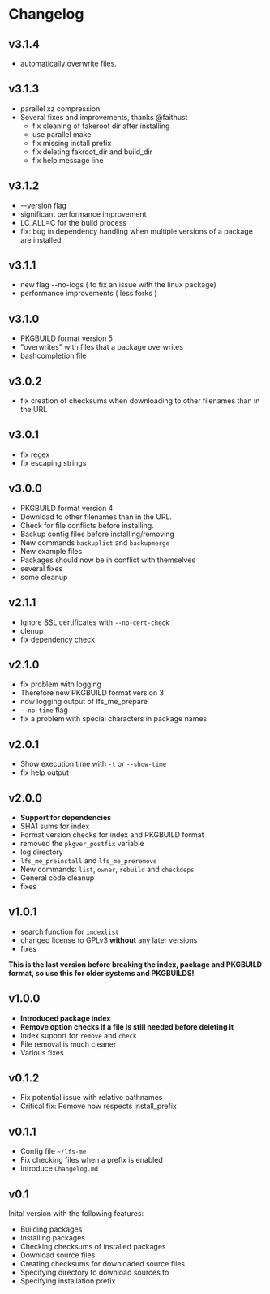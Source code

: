 Changelog
=========

v3.1.4
------
* automatically overwrite files.

v3.1.3
------
* parallel xz compression
* Several fixes and improvements, thanks @faithust
    * fix cleaning of fakeroot dir after installing
    * use parallel make
    * fix missing install prefix
    * fix deleting fakroot_dir and build_dir
    * fix help message line

v3.1.2
------
* --version flag
* significant performance improvement
* LC_ALL=C for the build process
* fix: bug in dependency handling when multiple versions of a package are installed

v3.1.1
------
* new flag --no-logs ( to fix an issue with the linux package)
* performance improvements ( less forks )

v3.1.0
------
* PKGBUILD format version 5
* "overwrites" with files that a package overwrites
* bashcompletion file

v3.0.2
------
* fix creation of checksums when downloading to other filenames than in the URL

v3.0.1
------
* fix regex
* fix escaping strings

v3.0.0
------
* PKGBUILD format version 4
* Download to other filenames than in the URL.
* Check for file conflicts before installing.
* Backup config files before installing/removing
* New commands `backuplist` and `backupmerge`
* New example files
* Packages should now be in conflict with themselves
* several fixes
* some cleanup

v2.1.1
------
* Ignore SSL certificates with `--no-cert-check`
* clenup
* fix dependency check

v2.1.0
------
* fix problem with logging
* Therefore new PKGBUILD format version 3
* now logging output of lfs_me_prepare
* `--no-time` flag
* fix a problem with special characters in package names

v2.0.1
------
* Show execution time with `-t` or `--show-time`
* fix help output

v2.0.0
------
* **Support for dependencies**
* SHA1 sums for index
* Format version checks for index and PKGBUILD format
* removed the `pkgver_postfix` variable
* log directory
* `lfs_me_preinstall` and `lfs_me_preremove`
* New commands: `list`, `owner`, `rebuild` and `checkdeps`
* General code cleanup
* fixes

v1.0.1
------
* search function for `indexlist`
* changed license to GPLv3 **without** any later versions
* fixes

**This is the last version before breaking the index, package and PKGBUILD format, so use this for older systems and PKGBUILDS!**

v1.0.0
------
* **Introduced package index**
* **Remove option checks if a file is still needed before deleting it**
* Index support for `remove` and `check`
* File removal is much cleaner
* Various fixes

v0.1.2
------
* Fix potential issue with relative pathnames
* Critical fix: Remove now respects install_prefix

v0.1.1
------
* Config file `~/lfs-me`
* Fix checking files when a prefix is enabled
* Introduce `Changelog.md`

v0.1
----
Inital version with the following features:

* Building packages
* Installing packages
* Checking checksums of installed packages
* Download source files
* Creating checksums for downloaded source files
* Specifying directory to download sources to
* Specifying installation prefix

